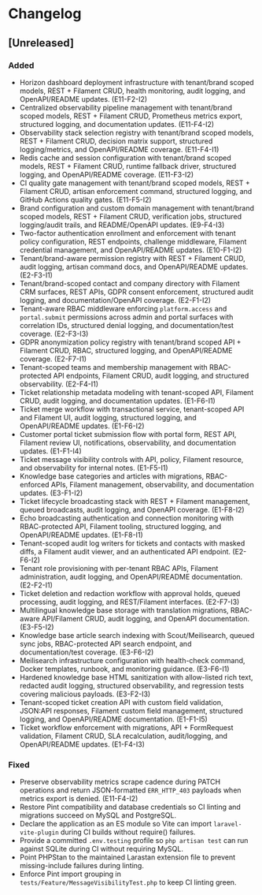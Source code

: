 # Changelog

## [Unreleased]
### Added
- Horizon dashboard deployment infrastructure with tenant/brand scoped models, REST + Filament CRUD, health monitoring, audit logging, and OpenAPI/README updates. (E11-F2-I2)
- Centralized observability pipeline management with tenant/brand scoped models, REST + Filament CRUD, Prometheus metrics export, structured logging, and documentation updates. (E11-F4-I2)
- Observability stack selection registry with tenant/brand scoped models, REST + Filament CRUD, decision matrix support, structured logging/metrics, and OpenAPI/README coverage. (E11-F4-I1)
- Redis cache and session configuration with tenant/brand scoped models, REST + Filament CRUD, runtime fallback driver, structured logging, and OpenAPI/README coverage. (E11-F3-I2)
- CI quality gate management with tenant/brand scoped models, REST + Filament CRUD, artisan enforcement command, structured logging, and GitHub Actions quality gates. (E11-F5-I2)
- Brand configuration and custom domain management with tenant/brand scoped models, REST + Filament CRUD, verification jobs, structured logging/audit trails, and README/OpenAPI updates. (E9-F4-I3)
- Two-factor authentication enrollment and enforcement with tenant policy configuration, REST endpoints, challenge middleware, Filament credential management, and OpenAPI/README updates. (E10-F1-I2)
- Tenant/brand-aware permission registry with REST + Filament CRUD, audit logging, artisan command docs, and OpenAPI/README updates. (E2-F3-I1)
- Tenant/brand-scoped contact and company directory with Filament CRM surfaces, REST APIs, GDPR consent enforcement, structured audit logging, and documentation/OpenAPI coverage. (E2-F1-I2)
- Tenant-aware RBAC middleware enforcing `platform.access` and `portal.submit` permissions across admin and portal surfaces with correlation IDs, structured denial logging, and documentation/test coverage. (E2-F3-I3)
- GDPR anonymization policy registry with tenant/brand scoped API + Filament CRUD, RBAC, structured logging, and OpenAPI/README coverage. (E2-F7-I1)
- Tenant-scoped teams and membership management with RBAC-protected API endpoints, Filament CRUD, audit logging, and structured observability. (E2-F4-I1)
- Ticket relationship metadata modeling with tenant-scoped API, Filament CRUD, audit logging, and documentation updates. (E1-F6-I1)
- Ticket merge workflow with transactional service, tenant-scoped API and Filament UI, audit logging, structured logging, and OpenAPI/README updates. (E1-F6-I2)
- Customer portal ticket submission flow with portal form, REST API, Filament review UI, notifications, observability, and documentation updates. (E1-F1-I4)
- Ticket message visibility controls with API, policy, Filament resource, and observability for internal notes. (E1-F5-I1)
- Knowledge base categories and articles with migrations, RBAC-enforced APIs, Filament management, observability, and documentation updates. (E3-F1-I2)
- Ticket lifecycle broadcasting stack with REST + Filament management, queued broadcasts, audit logging, and OpenAPI coverage. (E1-F8-I2)
- Echo broadcasting authentication and connection monitoring with RBAC-protected API, Filament tooling, structured logging, and OpenAPI/README updates. (E1-F8-I1)
- Tenant-scoped audit log writers for tickets and contacts with masked diffs, a Filament audit viewer, and an authenticated API endpoint. (E2-F6-I2)
- Tenant role provisioning with per-tenant RBAC APIs, Filament administration, audit logging, and OpenAPI/README documentation. (E2-F2-I1)
- Ticket deletion and redaction workflow with approval holds, queued processing, audit logging, and REST/Filament interfaces. (E2-F7-I3)
- Multilingual knowledge base storage with translation migrations, RBAC-aware API/Filament CRUD, audit logging, and OpenAPI documentation. (E3-F5-I2)
- Knowledge base article search indexing with Scout/Meilisearch, queued sync jobs, RBAC-protected API search endpoint, and documentation/test coverage. (E3-F6-I2)
- Meilisearch infrastructure configuration with health-check command, Docker templates, runbook, and monitoring guidance. (E3-F6-I1)
- Hardened knowledge base HTML sanitization with allow-listed rich text, redacted audit logging, structured observability, and regression tests covering malicious payloads. (E3-F2-I3)
- Tenant-scoped ticket creation API with custom field validation, JSON:API responses, Filament custom field management, structured logging, and OpenAPI/README documentation. (E1-F1-I5)
- Ticket workflow enforcement with migrations, API + FormRequest validation, Filament CRUD, SLA recalculation, audit/logging, and OpenAPI/README updates. (E1-F4-I3)
### Fixed
- Preserve observability metrics scrape cadence during PATCH operations and return JSON-formatted `ERR_HTTP_403` payloads when metrics export is denied. (E11-F4-I2)
- Restore Pint compatibility and database credentials so CI linting and migrations succeed on MySQL and PostgreSQL.
- Declare the application as an ES module so Vite can import `laravel-vite-plugin` during CI builds without require() failures.
- Provide a committed `.env.testing` profile so `php artisan test` can run against SQLite during CI without requiring MySQL.
- Point PHPStan to the maintained Larastan extension file to prevent missing-include failures during linting.
- Enforce Pint import grouping in `tests/Feature/MessageVisibilityTest.php` to keep CI linting green.
